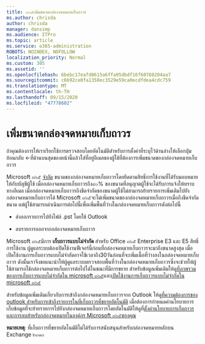 ```yaml
---
title: ๓๐๕เพิ่มขนาดกล่องจดหมายเก็บถาวร
ms.author: chrisda
author: chrisda
manager: dansimp
ms.audience: ITPro
ms.topic: article
ms.service: o365-administration
ROBOTS: NOINDEX, NOFOLLOW
localization_priority: Normal
ms.custom: 305
ms.assetid: ''
ms.openlocfilehash: 6bebc17eafd8615a6ffa95dbdf16f60768204aa7
ms.sourcegitcommit: c6692ce0fa1358ec3529e59ca0ecdfdea4cdc759
ms.translationtype: MT
ms.contentlocale: th-TH
ms.lasthandoff: 09/15/2020
ms.locfileid: "47778602"
---
```

# <a name="increase-the-archive-mailbox-size"></a>เพิ่มขนาดกล่องจดหมายเก็บถาวร


ถ้าคุณต้องการให้เราเรียกใช้การตรวจสอบโดยอัตโนมัติสำหรับการตั้งค่าที่ระบุไว้ด้านล่างให้เลือกปุ่มย้อนกลับ <-ที่ด้านบนสุดของหน้านี้แล้วใส่ที่อยู่อีเมลของผู้ใช้ที่ต้องการเพิ่มขนาดของกล่องจดหมายเก็บถาวร

Microsoft ๓๖๕ [จำกัด](https://docs.microsoft.com/office365/servicedescriptions/exchange-online-service-description/exchange-online-limits#mailbox-storage-limits) ขนาดของกล่องจดหมายเก็บถาวรโดยยึดตามสิทธิ์การใช้งานที่ได้รับมอบหมายให้กับบัญชีผู้ใช้ เมื่อกล่องจดหมายเก็บถาวรถึง๙๐% ของขนาดที่อนุญาตผู้ใช้จะได้รับการแจ้งให้ทราบทางอีเมล เมื่อกล่องจดหมายเก็บถาวรถึงขีดจำกัดของขนาดผู้ใช้ไม่สามารถย้ายรายการเพิ่มเติมไปยังกล่องจดหมายเก็บถาวรได้ Microsoft ๓๖๕จะไม่เพิ่มขนาดของกล่องจดหมายเก็บถาวรเมื่อถึงขีดจำกัดขนาด แต่ผู้ใช้สามารถดำเนินการต่อไปนี้เพื่อเพิ่มพื้นที่ว่างในกล่องจดหมายเก็บถาวรดังต่อไปนี้

- ส่งออกรายการไปยังไฟล์ .pst โดยใช้ Outlook

- ลบรายการออกจากกล่องจดหมายเก็บถาวร

Microsoft ๓๖๕มีการ **เก็บถาวรแบบไม่จำกัด** สำหรับ Office ๓๖๕ Enterprise E3 และ E5 สิทธิ์การใช้งาน ผู้ดูแลระบบต้องเปิดใช้งานฟีเจอร์นี้ก่อนที่กล่องจดหมายเก็บถาวรจะมาถึงขนาดสูงสุด เมื่อเปิดใช้งานการเก็บถาวรแบบไม่จำกัดอาจใช้เวลาถึง30วันก่อนที่จะเพิ่มเนื้อที่ว่างลงในกล่องจดหมายเก็บถาวร ดังนั้นเราจึงขอแนะนำให้ผู้ดูแลระบบตรวจสอบพื้นที่ว่างในกล่องจดหมายเก็บถาวรซึ่งจะช่วยให้ผู้ใช้สามารถใช้กล่องจดหมายเก็บถาวรต่อไปได้ในขณะที่มีการขยาย สำหรับข้อมูลเพิ่มเติมให้ดู[ที่ภาพรวมของการเก็บถาวรแบบไม่จำกัดใน microsoft ๓๖๕](https://docs.microsoft.com/microsoft-365/compliance/unlimited-archiving)และ[เปิดใช้งานการเก็บถาวรแบบไม่จำกัดใน microsoft ๓๖๕](https://docs.microsoft.com/microsoft-365/compliance/enable-unlimited-archiving)

สำหรับข้อมูลเพิ่มเติมเกี่ยวกับการเข้าถึงกล่องจดหมายเก็บถาวรจาก Outlook ให้ดู[ที่ความต้องการของ outlook สำหรับการเข้าถึงรายการในที่เก็บถาวรที่ขยายอัตโนมัติ](https://docs.microsoft.com/microsoft-365/compliance/unlimited-archiving#outlook-requirements-for-accessing-items-in-an-auto-expanded-archive) เมื่อต้องการกำหนดค่านโยบายการเก็บข้อมูลที่จะย้ายรายการไปยังกล่องจดหมายเก็บถาวรโดยอัตโนมัติให้ดูที่[ตั้งค่านโยบายการเก็บถาวรและการลบสำหรับกล่องจดหมายในองค์กร Microsoft ๓๖๕ของคุณ](https://docs.microsoft.com/microsoft-365/compliance/set-up-an-archive-and-deletion-policy-for-mailboxes)

**หมายเหตุ**: ที่เก็บถาวรที่ขยายอัตโนมัติไม่ได้รับการสนับสนุนสำหรับกล่องจดหมายหลักบน Exchange ๒๐๑๐
